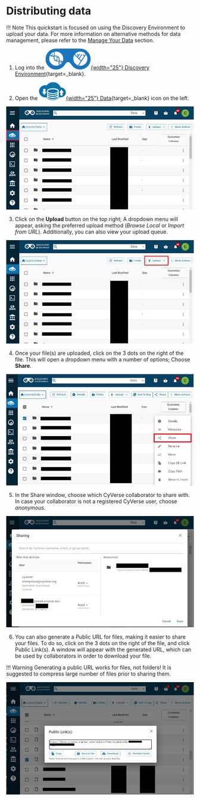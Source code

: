 # Distributing data

[de]: ../assets/de/logos/deIcon.svg
[data]: ../assets/de/menu_items/dataIcon.svg

!!! Note
    This quickstart is focused on using the Discovery Environment to upload your data.
    For more information on alternative methods for data management, please refer to the [Manage Your Data](https://cyverse-learning-materials.github.io/learning-materials-home/ds/intro/) section.

1. Log into the [![de]{width="25"} Discovery Environment](https://de.cyverse.org){target=_blank}.

2. Open the [![data]{width="25"} Data](https://de.cyverse.org/data){target=_blank} icon on the left.

![dist_data_1](../assets/ds/dist_data_1.jpg)

3. Click on the **Upload** button on the top right; A dropdown menu will appear, asking the preferred upload method (*Browse Local* or *Import from URL*). Additionally, you can also view your upload queue.

![dist_data_2](../assets/ds/dist_data_2.jpg)

4. Once your file(s) are uploaded, click on the 3 dots on the right of the file. This will open a dropdown menu with a number of options; Choose **Share**.

![dist_data_3](../assets/ds/dist_data_3.jpg)

5. In the Share window, choose which CyVerse collaborator to share with. In case your collaborator is not a registered CyVerse user, choose *anonymous*.

![dist_data_4](../assets/ds/dist_data_4.jpg)

6. You can also generate a Public URL for files, making it easier to share your files. To do so, click on the 3 dots on the right of the file, and click Public Link(s). A window will appear with the generated URL, 
which can be used by collaborators in order to download your file.

!!! Warning
    Generating a public URL works for files, not folders! It is suggested to compress large number of files prior to sharing them.

![dist_data_5](../assets/ds/dist_data_5.jpg)